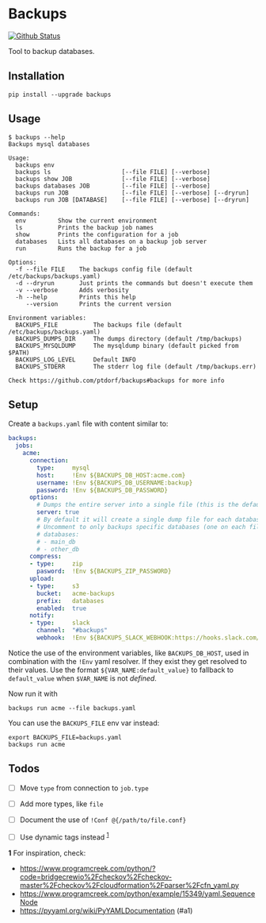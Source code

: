 # Backups

[![Github Status](https://github.com/ptdorf/backups/workflows/.github/workflows/test.yaml/badge.svg)](https://github.com/ptdorf/backups/actions)
<!--
[![Travis Status](https://travis-ci.org/ptdorf/backups.svg?branch=master)](https://travis-ci.org/ptdorf/backups)
-->

Tool to backup databases.


## Installation

    pip install --upgrade backups


## Usage

```
$ backups --help
Backups mysql databases

Usage:
  backups env
  backups ls                    [--file FILE] [--verbose]
  backups show JOB              [--file FILE] [--verbose]
  backups databases JOB         [--file FILE] [--verbose]
  backups run JOB               [--file FILE] [--verbose] [--dryrun]
  backups run JOB [DATABASE]    [--file FILE] [--verbose] [--dryrun]

Commands:
  env         Show the current environment
  ls          Prints the backup job names
  show        Prints the configuration for a job
  databases   Lists all databases on a backup job server
  run         Runs the backup for a job

Options:
  -f --file FILE    The backups config file (default /etc/backups/backups.yaml)
  -d --dryrun       Just prints the commands but doesn't execute them
  -v --verbose      Adds verbosity
  -h --help         Prints this help
     --version      Prints the current version

Environment variables:
  BACKUPS_FILE          The backups file (default /etc/backups/backups.yaml)
  BACKUPS_DUMPS_DIR     The dumps directory (default /tmp/backups)
  BACKUPS_MYSQLDUMP     The mysqldump binary (default picked from $PATH)
  BACKUPS_LOG_LEVEL     Default INFO
  BACKUPS_STDERR        The stderr log file (default /tmp/backups.err)

Check https://github.com/ptdorf/backups#backups for more info
```


## Setup

Create a `backups.yaml` file with content similar to:

```yaml
backups:
  jobs:
    acme:
      connection:
        type:     mysql
        host:     !Env ${BACKUPS_DB_HOST:acme.com}
        username: !Env ${BACKUPS_DB_USERNAME:backup}
        password: !Env ${BACKUPS_DB_PASSWORD}
      options:
        # Dumps the entire server into a single file (this is the default)
        server: true
        # By default it will create a single dump file for each database found
        # Uncomment to only backups specific databases (one on each file)
        # databases:
        # - main_db
        # - other_db
      compress:
      - type:     zip
        pasword:  !Env ${BACKUPS_ZIP_PASSWORD}
      upload:
      - type:     s3
        bucket:   acme-backups
        prefix:   databases
        enabled:  true
      notify:
      - type:     slack
        channel:  "#backups"
        webhook:  !Env ${BACKUPS_SLACK_WEBHOOK:https://hooks.slack.com/services/x/y/z}
```

Notice the use of the environment variables, like `BACKUPS_DB_HOST`, used in
combination with the `!Env` yaml resolver. If they exist they get resolved to
their values. Use the format `${VAR_NAME:default_value}` to fallback to
`default_value` when `$VAR_NAME` is not *defined*.

Now run it with

    backups run acme --file backups.yaml

You can use the `BACKUPS_FILE` env var instead:

    export BACKUPS_FILE=backups.yaml
    backups run acme


## Todos

- [ ] Move `type` from connection to `job.type`
- [ ] Add more types, like `file`
- [ ] Document the use of `!Conf @{/path/to/file.conf}`
- [ ] Use dynamic tags instead <sup id="a1">[1](#f1)</sup>


<b id="f1">1</b> For inspiration, check:
- https://www.programcreek.com/python/?code=bridgecrewio%2Fcheckov%2Fcheckov-master%2Fcheckov%2Fcloudformation%2Fparser%2Fcfn_yaml.py
- https://www.programcreek.com/python/example/15349/yaml.SequenceNode
- https://pyyaml.org/wiki/PyYAMLDocumentation
(#a1)
